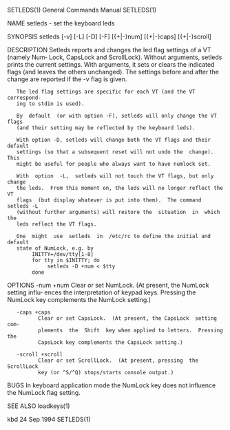 SETLEDS(1)                  General Commands Manual                 SETLEDS(1)

NAME
       setleds - set the keyboard leds

SYNOPSIS
       setleds [-v] [-L] [-D] [-F] [{+|-}num] [{+|-}caps] [{+|-}scroll]

DESCRIPTION
       Setleds  reports and changes the led flag settings of a VT (namely Num‐
       Lock, CapsLock and ScrollLock).  Without arguments, setleds prints  the
       current  settings.   With  arguments,  it  sets or clears the indicated
       flags (and leaves the others unchanged).  The settings before and after
       the change are reported if the -v flag is given.

       The led flag settings are specific for each VT (and the VT  correspond‐
       ing to stdin is used).

       By  default  (or with option -F), setleds will only change the VT flags
       (and their setting may be reflected by the keyboard leds).

       With option -D, setleds will change both the VT flags and their default
       settings (so that a subsequent reset will not undo the  change).   This
       might be useful for people who always want to have numlock set.

       With  option  -L,  setleds will not touch the VT flags, but only change
       the leds.  From this moment on, the leds will no longer reflect the  VT
       flags  (but display whatever is put into them).  The command setleds -L
       (without further arguments) will restore the  situation  in  which  the
       leds reflect the VT flags.

       One  might  use  setleds  in  /etc/rc to define the initial and default
       state of NumLock, e.g. by
            INITTY=/dev/tty[1-8]
            for tty in $INITTY; do
                 setleds -D +num < $tty
            done

OPTIONS
       -num +num
              Clear or set NumLock.  (At present, the NumLock  setting  influ‐
              ences  the  interpretation of keypad keys.  Pressing the NumLock
              key complements the NumLock setting.)

       -caps +caps
              Clear or set CapsLock.  (At present, the CapsLock  setting  com‐
              plements  the  Shift  key when applied to letters.  Pressing the
              CapsLock key complements the CapsLock setting.)

       -scroll +scroll
              Clear or set ScrollLock.  (At present, pressing  the  ScrollLock
              key (or ^S/^Q) stops/starts console output.)

BUGS
       In  keyboard  application  mode  the NumLock key does not influence the
       NumLock flag setting.

SEE ALSO
       loadkeys(1)

kbd                               24 Sep 1994                       SETLEDS(1)
